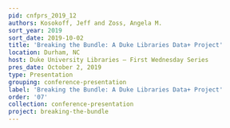 ```yaml
---
pid: cnfprs_2019_12
authors: Kosokoff, Jeff and Zoss, Angela M.
sort_year: 2019
sort_date: 2019-10-02
title: 'Breaking the Bundle: A Duke Libraries Data+ Project'
location: Durham, NC
host: Duke University Libraries – First Wednesday Series
pres_date: October 2, 2019
type: Presentation
grouping: conference-presentation
label: 'Breaking the Bundle: A Duke Libraries Data+ Project'
order: '07'
collection: conference-presentation
project: breaking-the-bundle
---
```

